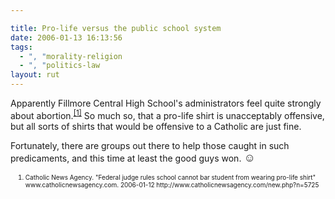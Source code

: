 ```yaml
---

title: Pro-life versus the public school system
date: 2006-01-13 16:13:56
tags:
  - ", "morality-religion
  - ", "politics-law
layout: rut
---
```



<p>Apparently Fillmore Central High School's administrators feel quite strongly about abortion.<sup><a href="http://www.catholicnewsagency.com/new.php?n=5725" title="Federal judge rules school cannot bar student from wearing pro-life shirt">[1]</a></sup> So much so, that a pro-life shirt is unacceptably offensive, but all sorts of shirts that would be offensive to a Catholic are just fine.</p>  <p>Fortunately, there are groups out there to help those caught in such predicaments, and this time at least the good guys won. <font size="+1">&#x263a;</font></p>  <ol><font size="-2"><li><font size="-2">Catholic News Agency. "Federal judge rules school cannot bar student from wearing pro-life shirt" www.catholicnewsagency.com. 2006-01-12 http://www.catholicnewsagency.com/new.php?n=5725 </font></li></font></ol>

